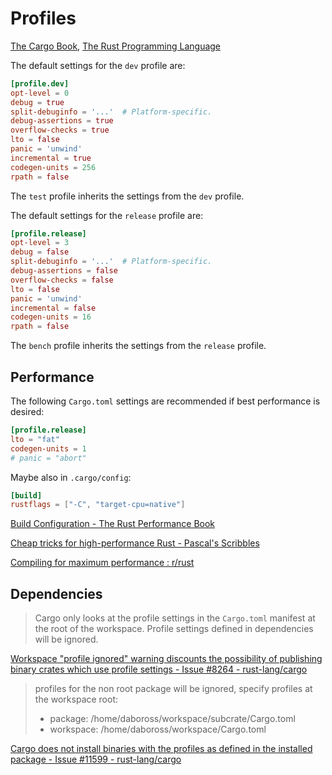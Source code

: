 # Profiles
[The Cargo Book](https://doc.rust-lang.org/cargo/reference/profiles.html), [The Rust Programming Language](https://doc.rust-lang.org/book/ch14-01-release-profiles.html)

The default settings for the `dev` profile are:
```toml
[profile.dev]
opt-level = 0
debug = true
split-debuginfo = '...'  # Platform-specific.
debug-assertions = true
overflow-checks = true
lto = false
panic = 'unwind'
incremental = true
codegen-units = 256
rpath = false
```

The `test` profile inherits the settings from the `dev` profile.

The default settings for the `release` profile are:
```toml
[profile.release]
opt-level = 3
debug = false
split-debuginfo = '...'  # Platform-specific.
debug-assertions = false
overflow-checks = false
lto = false
panic = 'unwind'
incremental = false
codegen-units = 16
rpath = false
```

The `bench` profile inherits the settings from the `release` profile.

## Performance
The following `Cargo.toml` settings are recommended if best performance is desired:
```toml
[profile.release]
lto = "fat"
codegen-units = 1
# panic = "abort"
```

Maybe also in `.cargo/config`:
```toml
[build]
rustflags = ["-C", "target-cpu=native"]
```

[Build Configuration - The Rust Performance Book](https://nnethercote.github.io/perf-book/build-configuration.html)

[Cheap tricks for high-performance Rust - Pascal's Scribbles](https://deterministic.space/high-performance-rust.html)

[Compiling for maximum performance : r/rust](https://www.reddit.com/r/rust/comments/lyck1u/compiling_for_maximum_performance/)

## Dependencies
> Cargo only looks at the profile settings in the `Cargo.toml` manifest at the root of the workspace. Profile settings defined in dependencies will be ignored.

[Workspace "profile ignored" warning discounts the possibility of publishing binary crates which use profile settings - Issue #8264 - rust-lang/cargo](https://github.com/rust-lang/cargo/issues/8264)
> profiles for the non root package will be ignored, specify profiles at the workspace root:
> - package:   /home/daboross/workspace/subcrate/Cargo.toml
> - workspace: /home/daboross/workspace/Cargo.toml

[Cargo does not install binaries with the profiles as defined in the installed package - Issue #11599 - rust-lang/cargo](https://github.com/rust-lang/cargo/issues/11599)

